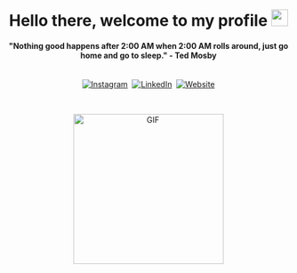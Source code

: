 <p>
  <h1 align="center"><b>Hello there, welcome to my profile <img src="https://raw.githubusercontent.com/iampavangandhi/iampavangandhi/master/gifs/Hi.gif" width="30px"></b></h1>
</p>

<p>
  <h4 align="center"><b>"Nothing good happens after 2:00 AM when 2:00 AM rolls around, just go home and go to sleep." - Ted Mosby</b></h4>
</p>

<p align="center">
<br>
<a href="https://instagram.com/cimbraien"><img src="https://img.shields.io/badge/instagram-%23E4405F.svg?&style=for-the-badge&color=833ab4&logo=instagram&logoColor=white" alt="Instagram" /></a>&nbsp;
<a href="https://www.linkedin.com/in/kimbrian-marshall/"><img src="https://img.shields.io/badge/linkedin-%230077B5.svg?&style=for-the-badge&logo=linkedin&logoColor=white" alt="LinkedIn" /></a>&nbsp;
<a href="https://kmarshall.id/"><img alt="Website" src="https://img.shields.io/website?style=for-the-badge&up_message=kmarshall.id&url=https%3A%2F%2Fkkvanonymous.github.io%2F"></a>
</p>

<br>

<p align="center">
<img height="270px" alt="GIF" src="https://i.giphy.com/media/3o7aCTfyhYawdOXcFW/giphy.webp" />
</p>
<br>
